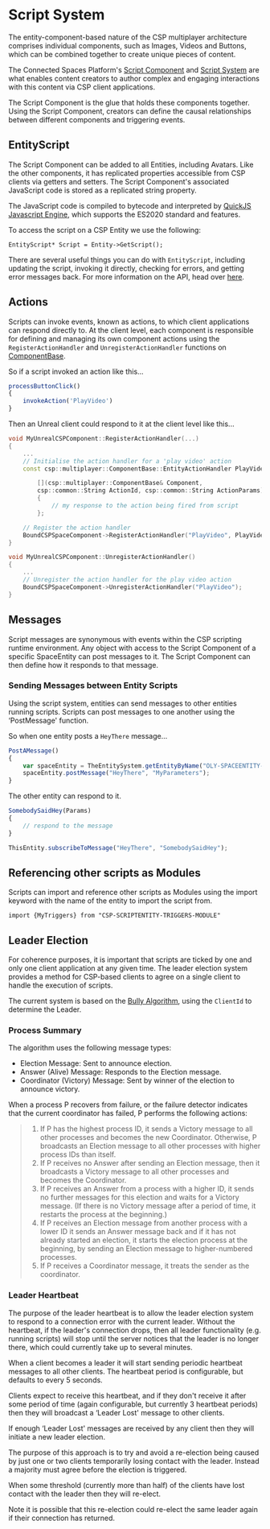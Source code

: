 # Script System

The entity-component-based nature of the CSP multiplayer architecture comprises individual components, such as Images, Videos and Buttons, which can be combined together to create unique pieces of content.

The Connected Spaces Platform's [Script Component](https://github.com/magnopus-opensource/connected-spaces-platform/blob/develop/Library/include/CSP/Multiplayer/Components/ScriptSpaceComponent.h) and [Script System](https://github.com/magnopus-opensource/connected-spaces-platform/blob/develop/Library/include/CSP/Systems/Script/ScriptSystem.h) are what enables content creators to author complex and engaging interactions with this content via CSP client applications.

The Script Component is the glue that holds these components together. Using the Script Component, creators can define the causal relationships between different components and triggering events.

## EntityScript
The Script Component can be added to all Entities, including Avatars. Like the other components, it has replicated properties accessible from CSP clients via getters and setters. The Script Component's associated JavaScript code is stored as a replicated string property.

The JavaScript code is compiled to bytecode and interpreted by [QuickJS Javascript Engine](https://bellard.org/quickjs/), which supports the ES2020 standard and features.

To access the script on a CSP Entity we use the following:

`EntityScript* Script = Entity->GetScript();`

There are several useful things you can do with `EntityScript`, including updating the script, invoking it directly, checking for errors, and getting error messages back. For more information on the API, head over [here](https://builds.magnoboard.com/connected-spaces-platform/api/classcsp_1_1multiplayer_1_1_entity_script.html#class-documentation).

## Actions
Scripts can invoke events, known as actions, to which client applications can respond directly to. At the client level, each component is responsible for defining and managing its own component actions using the `RegisterActionHandler` and `UnregisterActionHandler` functions on [ComponentBase](https://github.com/magnopus-opensource/connected-spaces-platform/blob/develop/Library/include/CSP/Multiplayer/ComponentBase.h).

So if a script invoked an action like this...
```js
processButtonClick()
{
    invokeAction('PlayVideo')
}
```
Then an Unreal client could respond to it at the client level like this...

```c++
void MyUnrealCSPComponent::RegisterActionHandler(...)
{
    ...
    // Initialise the action handler for a 'play video' action
    const csp::multiplayer::ComponentBase::EntityActionHandler PlayVideoHandler =

        [](csp::multiplayer::ComponentBase& Component,         
        csp::common::String ActionId, csp::common::String ActionParams)
        {
            // my response to the action being fired from script
        };

    // Register the action handler
    BoundCSPSpaceComponent->RegisterActionHandler("PlayVideo", PlayVideoHandler);
}

void MyUnrealCSPComponent::UnregisterActionHandler()
{
    ...
    // Unregister the action handler for the play video action
    BoundCSPSpaceComponent->UnregisterActionHandler("PlayVideo");
}
```

## Messages
Script messages are synonymous with events within the CSP scripting runtime environment. Any object with access to the Script Component of a specific SpaceEntity can post messages to it. The Script Component can then define how it responds to that message.

### Sending Messages between Entity Scripts
Using the script system, entities can send messages to other entities running scripts. Scripts can post messages to one another using the ‘PostMessage' function.

So when one entity posts a `HeyThere` message...

```js
PostAMessage()
{
    var spaceEntity = TheEntitySystem.getEntityByName("OLY-SPACEENTITY-2115");
    spaceEntity.postMessage("HeyThere", "MyParameters");
}

```

The other entity can respond to it.

```js
SomebodySaidHey(Params)
{
    // respond to the message
}

ThisEntity.subscribeToMessage("HeyThere", "SomebodySaidHey");
```

## Referencing other scripts as Modules
Scripts can import and reference other scripts as Modules using the import keyword with the name of the entity to import the script from.

`import {MyTriggers} from "CSP-SCRIPTENTITY-TRIGGERS-MODULE"`

## Leader Election
For coherence purposes, it is important that scripts are ticked by one and only one client application at any given time. The leader election system provides a method for CSP-based clients to agree on a single client to handle the execution of scripts.

The current system is based on the [Bully Algorithm](https://en.wikipedia.org/wiki/Bully_algorithm#Algotithm), using the `ClientId` to determine the Leader.

### Process Summary
The algorithm uses the following message types:

* Election Message: Sent to announce election.
* Answer (Alive) Message: Responds to the Election message.
* Coordinator (Victory) Message: Sent by winner of the election to announce victory.

When a process P recovers from failure, or the failure detector indicates that the current coordinator has failed, P performs the following actions:

> 1. If P has the highest process ID, it sends a Victory message to all other processes and becomes the new Coordinator. Otherwise, P broadcasts an Election message to all other processes with higher process IDs than itself.
> 1. If P receives no Answer after sending an Election message, then it broadcasts a Victory message to all other processes and becomes the Coordinator.
> 1. If P receives an Answer from a process with a higher ID, it sends no further messages for this election and waits for a Victory message. (If there is no Victory message after a period of time, it restarts the process at the beginning.)
> 1. If P receives an Election message from another process with a lower ID it sends an Answer message back and if it has not already started an election, it starts the election process at the beginning, by sending an Election message to higher-numbered processes.
> 1. If P receives a Coordinator message, it treats the sender as the coordinator.

### Leader Heartbeat
The purpose of the leader heartbeat is to allow the leader election system to respond to a connection error with the current leader. Without the heartbeat, if the leader's connection drops, then all leader functionality (e.g. running scripts) will stop until the server notices that the leader is no longer there, which could currently take up to several minutes.

When a client becomes a leader it will start sending periodic heartbeat messages to all other clients. The heartbeat period is configurable, but defaults to every 5 seconds.

Clients expect to receive this heartbeat, and if they don't receive it after some period of time (again configurable, but currently 3 heartbeat periods) then they will broadcast a ‘Leader Lost' message to other clients.

If enough ‘Leader Lost' messages are received by any client then they will initiate a new leader election.

The purpose of this approach is to try and avoid a re-election being caused by just one or two clients temporarily losing contact with the leader. Instead a majority must agree before the election is triggered.

When some threshold (currently more than half) of the clients have lost contact with the leader then they will re-elect.

Note it is possible that this re-election could re-elect the same leader again if their connection has returned.